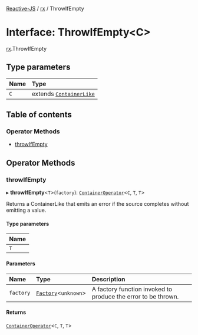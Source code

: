 [Reactive-JS](../README.md) / [rx](../modules/rx.md) / ThrowIfEmpty

# Interface: ThrowIfEmpty<C\>

[rx](../modules/rx.md).ThrowIfEmpty

## Type parameters

| Name | Type |
| :------ | :------ |
| `C` | extends [`ContainerLike`](containers.ContainerLike.md) |

## Table of contents

### Operator Methods

- [throwIfEmpty](rx.ThrowIfEmpty.md#throwifempty)

## Operator Methods

### throwIfEmpty

▸ **throwIfEmpty**<`T`\>(`factory`): [`ContainerOperator`](../modules/containers.md#containeroperator)<`C`, `T`, `T`\>

Returns a ContainerLike that emits an error if the source completes without emitting a value.

#### Type parameters

| Name |
| :------ |
| `T` |

#### Parameters

| Name | Type | Description |
| :------ | :------ | :------ |
| `factory` | [`Factory`](../modules/functions.md#factory)<`unknown`\> | A factory function invoked to produce the error to be thrown. |

#### Returns

[`ContainerOperator`](../modules/containers.md#containeroperator)<`C`, `T`, `T`\>
